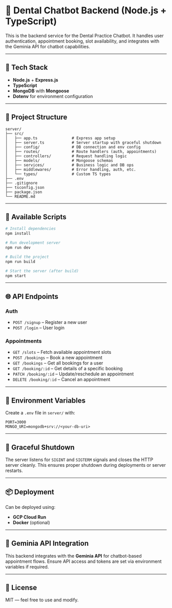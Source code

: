 # 🧠 Dental Chatbot Backend (Node.js + TypeScript)

This is the backend service for the Dental Practice Chatbot. It handles user authentication, appointment booking, slot availability, and integrates with the Geminia API for chatbot capabilities.

---

## 🚀 Tech Stack

* **Node.js** + **Express.js**
* **TypeScript**
* **MongoDB** with **Mongoose**
* **Dotenv** for environment configuration

---

## 📁 Project Structure

```
server/
├── src/
│   ├── app.ts               # Express app setup
│   ├── server.ts            # Server startup with graceful shutdown
│   ├── config/              # DB connection and env config
│   ├── routes/              # Route handlers (auth, appointments)
│   ├── controllers/         # Request handling logic
│   ├── models/              # Mongoose schemas
│   ├── services/            # Business logic and DB ops
│   ├── middlewares/         # Error handling, auth, etc.
│   └── types/               # Custom TS types
├── .env
├── .gitignore
├── tsconfig.json
├── package.json
└── README.md
```

---

## 🧪 Available Scripts

```bash
# Install dependencies
npm install

# Run development server
npm run dev

# Build the project
npm run build

# Start the server (after build)
npm start
```

---

## 🌐 API Endpoints

### Auth

* `POST /signup` – Register a new user
* `POST /login` – User login

### Appointments

* `GET /slots` – Fetch available appointment slots
* `POST /bookings` – Book a new appointment
* `GET /bookings` – Get all bookings for a user
* `GET /booking/:id` – Get details of a specific booking
* `PATCH /booking/:id` – Update/reschedule an appointment
* `DELETE /booking/:id` – Cancel an appointment

---

## 🌱 Environment Variables

Create a `.env` file in `server/` with:

```env
PORT=3000
MONGO_URI=mongodb+srv://<your-db-uri>
```

---

## 🧹 Graceful Shutdown

The server listens for `SIGINT` and `SIGTERM` signals and closes the HTTP server cleanly. This ensures proper shutdown during deployments or server restarts.

---

## 📦 Deployment

Can be deployed using:

* **GCP Cloud Run**
* **Docker** (optional)

---

## 🤖 Geminia API Integration

This backend integrates with the **Geminia API** for chatbot-based appointment flows. Ensure API access and tokens are set via environment variables if required.

---

## 📝 License

MIT — feel free to use and modify.
